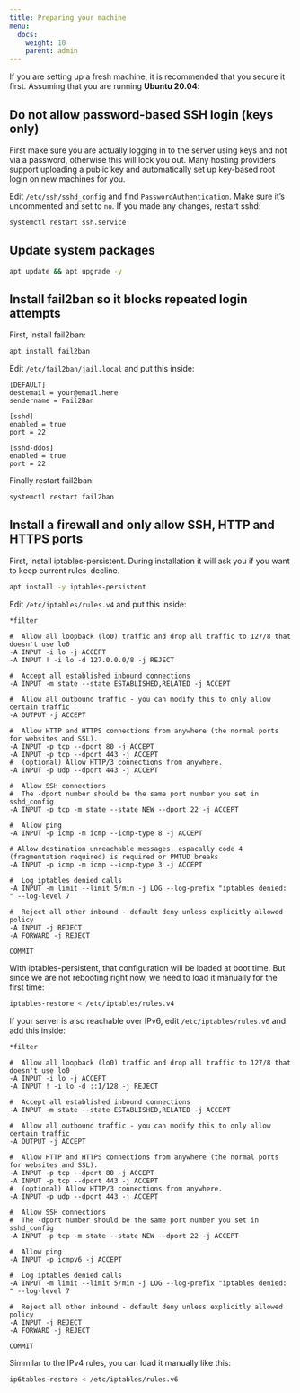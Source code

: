 ```yaml
---
title: Preparing your machine
menu:
  docs:
    weight: 10
    parent: admin
---
```


If you are setting up a fresh machine, it is recommended that you secure it first. Assuming that you are running **Ubuntu 20.04**:

## Do not allow password-based SSH login (keys only)

First make sure you are actually logging in to the server using keys and not via a password, otherwise this will lock you out. Many hosting providers support uploading a public key and automatically set up key-based root login on new machines for you.

Edit `/etc/ssh/sshd_config` and find `PasswordAuthentication`. Make sure it’s uncommented and set to `no`. If you made any changes, restart sshd:

```bash
systemctl restart ssh.service
```

## Update system packages

```bash
apt update && apt upgrade -y
```

## Install fail2ban so it blocks repeated login attempts

First, install fail2ban:

```bash
apt install fail2ban
```

Edit `/etc/fail2ban/jail.local` and put this inside:

```text
[DEFAULT]
destemail = your@email.here
sendername = Fail2Ban

[sshd]
enabled = true
port = 22

[sshd-ddos]
enabled = true
port = 22
```

Finally restart fail2ban:

```bash
systemctl restart fail2ban
```

## Install a firewall and only allow SSH, HTTP and HTTPS ports

First, install iptables-persistent. During installation it will ask you if you want to keep current rules–decline.

```bash
apt install -y iptables-persistent
```

Edit `/etc/iptables/rules.v4` and put this inside:

```text
*filter

#  Allow all loopback (lo0) traffic and drop all traffic to 127/8 that doesn't use lo0
-A INPUT -i lo -j ACCEPT
-A INPUT ! -i lo -d 127.0.0.0/8 -j REJECT

#  Accept all established inbound connections
-A INPUT -m state --state ESTABLISHED,RELATED -j ACCEPT

#  Allow all outbound traffic - you can modify this to only allow certain traffic
-A OUTPUT -j ACCEPT

#  Allow HTTP and HTTPS connections from anywhere (the normal ports for websites and SSL).
-A INPUT -p tcp --dport 80 -j ACCEPT
-A INPUT -p tcp --dport 443 -j ACCEPT
#  (optional) Allow HTTP/3 connections from anywhere.
-A INPUT -p udp --dport 443 -j ACCEPT

#  Allow SSH connections
#  The -dport number should be the same port number you set in sshd_config
-A INPUT -p tcp -m state --state NEW --dport 22 -j ACCEPT

#  Allow ping
-A INPUT -p icmp -m icmp --icmp-type 8 -j ACCEPT

# Allow destination unreachable messages, espacally code 4 (fragmentation required) is required or PMTUD breaks
-A INPUT -p icmp -m icmp --icmp-type 3 -j ACCEPT

#  Log iptables denied calls
-A INPUT -m limit --limit 5/min -j LOG --log-prefix "iptables denied: " --log-level 7

#  Reject all other inbound - default deny unless explicitly allowed policy
-A INPUT -j REJECT
-A FORWARD -j REJECT

COMMIT
```

With iptables-persistent, that configuration will be loaded at boot time. But since we are not rebooting right now, we need to load it manually for the first time:

```bash
iptables-restore < /etc/iptables/rules.v4
```

If your server is also reachable over IPv6, edit `/etc/iptables/rules.v6` and add this inside:
```text
*filter

#  Allow all loopback (lo0) traffic and drop all traffic to 127/8 that doesn't use lo0
-A INPUT -i lo -j ACCEPT
-A INPUT ! -i lo -d ::1/128 -j REJECT

#  Accept all established inbound connections
-A INPUT -m state --state ESTABLISHED,RELATED -j ACCEPT

#  Allow all outbound traffic - you can modify this to only allow certain traffic
-A OUTPUT -j ACCEPT

#  Allow HTTP and HTTPS connections from anywhere (the normal ports for websites and SSL).
-A INPUT -p tcp --dport 80 -j ACCEPT
-A INPUT -p tcp --dport 443 -j ACCEPT
#  (optional) Allow HTTP/3 connections from anywhere.
-A INPUT -p udp --dport 443 -j ACCEPT

#  Allow SSH connections
#  The -dport number should be the same port number you set in sshd_config
-A INPUT -p tcp -m state --state NEW --dport 22 -j ACCEPT

#  Allow ping
-A INPUT -p icmpv6 -j ACCEPT

#  Log iptables denied calls
-A INPUT -m limit --limit 5/min -j LOG --log-prefix "iptables denied: " --log-level 7

#  Reject all other inbound - default deny unless explicitly allowed policy
-A INPUT -j REJECT
-A FORWARD -j REJECT

COMMIT
```
Simmilar to the IPv4 rules, you can load it manually like this:
```bash
ip6tables-restore < /etc/iptables/rules.v6
```
